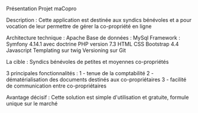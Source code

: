 Présentation Projet maCopro

Description :
Cette application est destinée aux syndics bénévoles et a pour vocation de leur permettre de gérer la co-propriété en ligne 

Architecture technique :
Apache
Base de données : MySql
Framework : Symfony 4.14.1 avec doctrine
PHP version 7.3
HTML 
CSS
Bootstrap 4.4
Javascript 
Templating sur twig
Versioning sur Git

La cible : 
Syndics bénévoles de petites et moyennes co-propriétés

3 principales fonctionnalités :
1 - tenue de la comptabilité 
2 - dématérialisation des documents destinés aux co-propriétaires
3 - facilité de communication entre co-propriétaires

Avantage décisif :
Cette solution est simple d'utilisation et gratuite, formule unique sur le marché